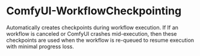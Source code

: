 # ComfyUI-WorkflowCheckpointing
Automatically creates checkpoints during workflow execution. If If an workflow is canceled or ComfyUI crashes mid-execution, then these checkpoints are used when the workflow is re-queued to resume execution with minimal progress loss.
